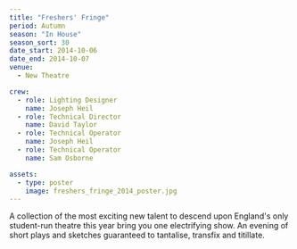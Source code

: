 ```yaml
---
title: "Freshers' Fringe"
period: Autumn
season: "In House"
season_sort: 30
date_start: 2014-10-06
date_end: 2014-10-07
venue:
  - New Theatre

crew:
  - role: Lighting Designer
    name: Joseph Heil
  - role: Technical Director
    name: David Taylor
  - role: Technical Operator
    name: Joseph Heil
  - role: Technical Operator
    name: Sam Osborne

assets:
  - type: poster
    image: freshers_fringe_2014_poster.jpg
---
```


A collection of the most exciting new talent to descend upon England's only student-run theatre this year bring you one electrifying show. An evening of short plays and sketches guaranteed to tantalise, transfix and titillate.
